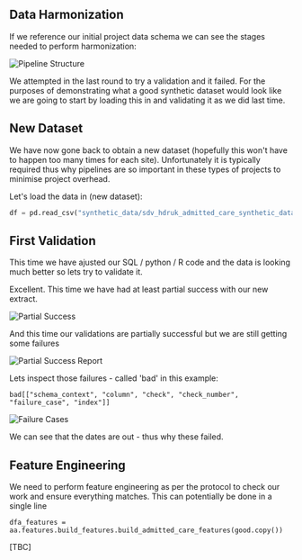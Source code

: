 ## Data Harmonization

If we reference our initial project data schema we can see the stages needed to perform harmonization:

![Pipeline Structure](/pipeline.jpg)

We attempted in the last round to try a validation and it failed. For the purposes of demonstrating what a good synthetic dataset would look like we are going to start by loading this in and validating it as we did last time.

## New Dataset

We have now gone back to obtain a new dataset (hopefully this won't have to happen too many times for each site). Unfortunately it is typically required thus why pipelines are so important in these types of projects to minimise project overhead.

Let's load the data in (new dataset):

```python
df = pd.read_csv("synthetic_data/sdv_hdruk_admitted_care_synthetic_data.csv")
```

## First Validation

This time we have ajusted our SQL / python / R code and the data is looking much better so lets try to validate it.

Excellent. This time we have had at least partial success with our new extract.

![Partial Success](/how_to_guides/partial_success.jpg)

And this time our validations are partially successful but we are still getting some failures

![Partial Success Report](/how_to_guides/partial_success_validations.jpg)

Lets inspect those failures - called 'bad' in this example:

`bad[["schema_context", "column", "check", "check_number", "failure_case", "index"]]`

![Failure Cases](/how_to_guides/failure_cases.jpg)

We can see that the dates are out - thus why these failed.

## Feature Engineering

We need to perform feature engineering as per the protocol to check our work and ensure everything matches. This can potentially be done in a single line

`dfa_features = aa.features.build_features.build_admitted_care_features(good.copy())`

[TBC]
